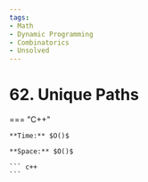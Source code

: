 ```yaml
---
tags:
- Math
- Dynamic Programming
- Combinatorics
- Unsolved
---
```



# 62. Unique Paths

=== "C++"

    **Time:** $O()$

    **Space:** $O()$

    ``` c++
    ```